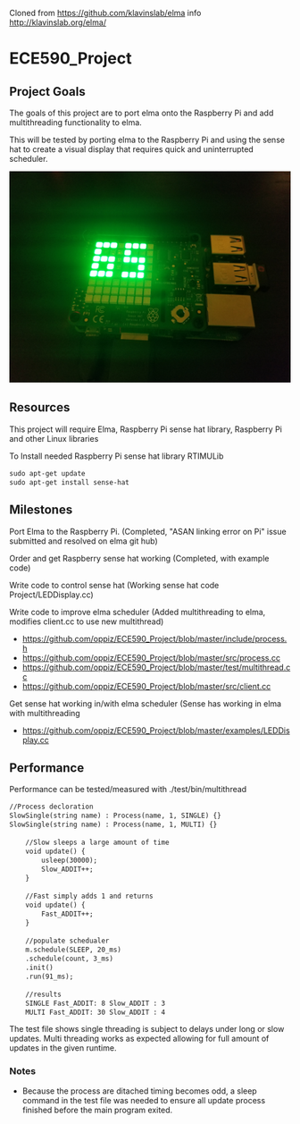 Cloned from https://github.com/klavinslab/elma info http://klavinslab.org/elma/

# ECE590_Project
## Project Goals

The goals of this project are to port elma onto the Raspberry Pi and add multithreading functionality to elma.

This will be tested by porting elma to the Raspberry Pi and using the sense hat to create a visual display that requires quick and uninterrupted scheduler.

![alt text](https://github.com/oppiz/ECE590_Project/blob/master/PiSensehat%20Example.jpg?raw=true)

## Resources
This project will require Elma, Raspberry Pi sense hat library, Raspberry Pi and other Linux libraries

To Install needed Raspberry Pi sense hat library RTIMULib
```
sudo apt-get update
sudo apt-get install sense-hat
```
## Milestones
Port Elma to the Raspberry Pi. (Completed, "ASAN linking error on Pi" issue submitted and resolved on elma git hub)

Order and get Raspberry sense hat working (Completed, with example code)

Write code to control sense hat (Working sense hat code Project/LEDDisplay.cc)

Write code to improve elma scheduler (Added multithreading to elma, modifies client.cc to use new multithread)

* https://github.com/oppiz/ECE590_Project/blob/master/include/process.h
* https://github.com/oppiz/ECE590_Project/blob/master/src/process.cc
* https://github.com/oppiz/ECE590_Project/blob/master/test/multithread.cc
* https://github.com/oppiz/ECE590_Project/blob/master/src/client.cc 

Get sense hat working in/with elma scheduler (Sense has working in elma with multithreading 
* https://github.com/oppiz/ECE590_Project/blob/master/examples/LEDDisplay.cc

## Performance

Performance can be tested/measured with ./test/bin/multithread

```
//Process decloration
SlowSingle(string name) : Process(name, 1, SINGLE) {}
SlowSingle(string name) : Process(name, 1, MULTI) {}

    //Slow sleeps a large amount of time
    void update() {
        usleep(30000);
        Slow_ADDIT++;
    }
    
    //Fast simply adds 1 and returns
    void update() {
        Fast_ADDIT++;
    }

    //populate schedualer
    m.schedule(SLEEP, 20_ms)
    .schedule(count, 3_ms)
    .init()
    .run(91_ms);

    //results
    SINGLE Fast_ADDIT: 8 Slow_ADDIT : 3
    MULTI Fast_ADDIT: 30 Slow_ADDIT : 4
```

The test file shows single threading is subject to delays under long or slow updates. Multi threading works as expected allowing for full amount of updates in the given runtime. 

### Notes 

* Because the process are ditached timing becomes odd, a sleep command in the test file was needed to ensure all update process finished before the main program exited.

